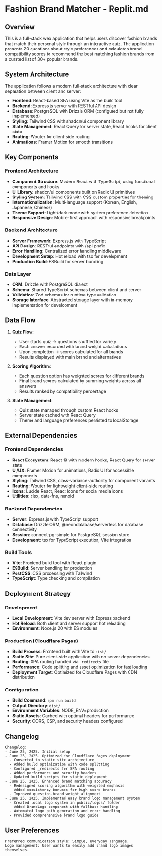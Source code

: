 # Fashion Brand Matcher - Replit.md

## Overview

This is a full-stack web application that helps users discover fashion brands that match their personal style through an interactive quiz. The application presents 20 questions about style preferences and calculates brand compatibility scores to recommend the best matching fashion brands from a curated list of 30+ popular brands.

## System Architecture

The application follows a modern full-stack architecture with clear separation between client and server:

- **Frontend**: React-based SPA using Vite as the build tool
- **Backend**: Express.js server with RESTful API design
- **Database**: PostgreSQL with Drizzle ORM (configured but not fully implemented)
- **Styling**: Tailwind CSS with shadcn/ui component library
- **State Management**: React Query for server state, React hooks for client state
- **Routing**: Wouter for client-side routing
- **Animations**: Framer Motion for smooth transitions

## Key Components

### Frontend Architecture
- **Component Structure**: Modern React with TypeScript, using functional components and hooks
- **UI Library**: shadcn/ui components built on Radix UI primitives
- **Styling System**: Tailwind CSS with CSS custom properties for theming
- **Internationalization**: Multi-language support (Korean, English, Japanese, Chinese)
- **Theme Support**: Light/dark mode with system preference detection
- **Responsive Design**: Mobile-first approach with responsive breakpoints

### Backend Architecture
- **Server Framework**: Express.js with TypeScript
- **API Design**: RESTful endpoints with /api prefix
- **Error Handling**: Centralized error handling middleware
- **Development Setup**: Hot reload with tsx for development
- **Production Build**: ESBuild for server bundling

### Data Layer
- **ORM**: Drizzle with PostgreSQL dialect
- **Schema**: Shared TypeScript schemas between client and server
- **Validation**: Zod schemas for runtime type validation
- **Storage Interface**: Abstracted storage layer with in-memory implementation for development

## Data Flow

1. **Quiz Flow**:
   - User starts quiz → questions shuffled for variety
   - Each answer recorded with brand weight calculations
   - Upon completion → scores calculated for all brands
   - Results displayed with main brand and alternatives

2. **Scoring Algorithm**:
   - Each question option has weighted scores for different brands
   - Final brand scores calculated by summing weights across all answers
   - Results ranked by compatibility percentage

3. **State Management**:
   - Quiz state managed through custom React hooks
   - Server state cached with React Query
   - Theme and language preferences persisted to localStorage

## External Dependencies

### Frontend Dependencies
- **React Ecosystem**: React 18 with modern hooks, React Query for server state
- **UI/UX**: Framer Motion for animations, Radix UI for accessible components
- **Styling**: Tailwind CSS, class-variance-authority for component variants
- **Routing**: Wouter for lightweight client-side routing
- **Icons**: Lucide React, React Icons for social media icons
- **Utilities**: clsx, date-fns, nanoid

### Backend Dependencies
- **Server**: Express.js with TypeScript support
- **Database**: Drizzle ORM, @neondatabase/serverless for database connectivity
- **Session**: connect-pg-simple for PostgreSQL session store
- **Development**: tsx for TypeScript execution, Vite integration

### Build Tools
- **Vite**: Frontend build tool with React plugin
- **ESBuild**: Server bundling for production
- **PostCSS**: CSS processing with Tailwind
- **TypeScript**: Type checking and compilation

## Deployment Strategy

### Development
- **Local Development**: Vite dev server with Express backend
- **Hot Reload**: Both client and server support hot reloading
- **Environment**: Node.js 20 with ES modules

### Production (Cloudflare Pages)
- **Build Process**: Frontend built with Vite to `dist/`
- **Static Site**: Pure client-side application with no server dependencies
- **Routing**: SPA routing handled via `_redirects` file
- **Performance**: Code splitting and asset optimization for fast loading
- **Deployment Target**: Optimized for Cloudflare Pages with CDN distribution

### Configuration
- **Build Command**: `npm run build`
- **Output Directory**: `dist/`
- **Environment Variables**: NODE_ENV=production
- **Static Assets**: Cached with optimal headers for performance
- **Security**: CORS, CSP, and security headers configured

## Changelog

```
Changelog:
- June 25, 2025. Initial setup
- June 25, 2025. Optimized for Cloudflare Pages deployment
  - Converted to static site architecture
  - Added build optimization with code splitting
  - Configured _redirects for SPA routing
  - Added performance and security headers
  - Updated build scripts for static deployment
- June 25, 2025. Enhanced brand matching accuracy
  - Redesigned scoring algorithm with weighted emphasis
  - Added consistency bonuses for high-score brands
  - Improved question-brand weight alignment
- June 25, 2025. Implemented easy brand logo management system
  - Created local logo system in public/logos/ folder
  - Added BrandLogo component with fallback handling
  - Automated logo path generation and error handling
  - Provided comprehensive brand logo guide
```

## User Preferences

```
Preferred communication style: Simple, everyday language.
Logo management: User wants to easily add brand logo images themselves.
```
